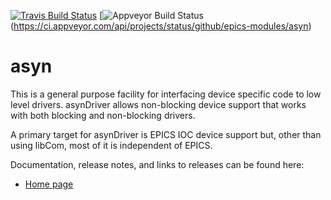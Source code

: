[![Travis Build Status](https://travis-ci.org/epics-modules/asyn.svg?branch=master)](https://travis-ci.org/epics-modules/asyn)
[![Appveyor Build Status](https://ci.appveyor.com/api/projects/status/github/epics-modules/asyn?branch=master&svg=true)
(https://ci.appveyor.com/api/projects/status/github/epics-modules/asyn)

asyn
====
This is a general purpose facility for interfacing device specific
code to low level drivers. asynDriver allows non-blocking device support that works
with both blocking and non-blocking drivers.

A primary target for asynDriver is EPICS IOC device support but, other than using
libCom, most of it is independent of EPICS.

Documentation, release notes, and links to releases can be found here:
* [Home page](https://epics-modules.github.io/master/asyn)
